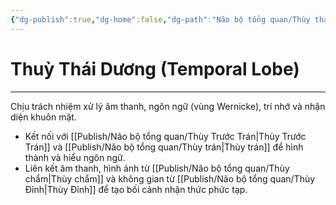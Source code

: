```yaml
---
{"dg-publish":true,"dg-home":false,"dg-path":"Não bộ tổng quan/Thùy thái dương.md","permalink":"/nao-bo-tong-quan/thuy-thai-duong/","dgPassFrontmatter":true,"noteIcon":"","updated":"2025-01-12T15:20:51.537+07:00"}
---
```


# Thuỳ Thái Dương (Temporal Lobe)
---

Chịu trách nhiệm xử lý âm thanh, ngôn ngữ (vùng Wernicke), trí nhớ và nhận diện khuôn mặt.

- Kết nối với [[Publish/Não bộ tổng quan/Thùy Trước Trán\|Thùy Trước Trán]] và [[Publish/Não bộ tổng quan/Thùy trán\|Thùy trán]] để hình thành và hiểu ngôn ngữ.
- Liên kết âm thanh, hình ảnh từ [[Publish/Não bộ tổng quan/Thùy chẩm\|Thùy chẩm]] và không gian từ [[Publish/Não bộ tổng quan/Thùy Đỉnh\|Thùy Đỉnh]] để tạo bối cảnh nhận thức phức tạp.

